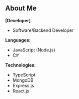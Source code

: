 ## About Me
**[Developer]**
- Software/Backend Developer

**Languages:**
+ JavaScript (Node.js)
+ C#

**Technologies:**
+ TypeScript
+ MongoDB
+ Express.js
+ React.js
